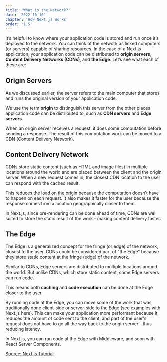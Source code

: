 ```yaml
---
title: 'What is the Network?'
date: '2022-10-10'
chapter: 'How Next.js Works'
order: '1.5'
---
```


It’s helpful to know where your application code is stored and run once it’s deployed to the network. You can think of the network as linked computers (or servers) capable of sharing resources. In the case of a Next.js application, your application code can be distributed to **origin servers**, **Content Delivery Networks (CDNs)**, and **the Edge**. Let’s see what each of these are:

## Origin Servers
As we discussed earlier, the server refers to the main computer that stores and runs the original version of your application code.

We use the term **origin** to distinguish this server from the other places application code can be distributed to, such as **CDN servers** and **Edge servers**.

When an origin server receives a request, it does some computation before sending a response. The result of this computation work can be moved to a CDN (Content Delivery Network).

## Content Delivery Network
CDNs store static content (such as HTML and image files) in multiple locations around the world and are placed between the client and the origin server. When a new request comes in, the closest CDN location to the user can respond with the cached result.

This reduces the load on the origin because the computation doesn’t have to happen on each request. It also makes it faster for the user because the response comes from a location geographically closer to them.

In Next.js, since pre-rendering can be done ahead of time, CDNs are well suited to store the static result of the work - making content delivery faster.

## The Edge
The Edge is a generalized concept for the fringe (or edge) of the network, closest to the user. CDNs could be considered part of "the Edge" because they store static content at the fringe (edge) of the network.

Similar to CDNs, Edge servers are distributed to multiple locations around the world. But unlike CDNs, which store static content, some Edge servers can run code.

This means both **caching** and **code execution** can be done at the Edge closer to the user.

By running code at the Edge, you can move some of the work that was traditionally done client-side or server-side to the Edge (see examples with Next.js here). This can make your application more performant because it reduces the amount of code sent to the client, and part of the user's request does not have to go all the way back to the origin server - thus reducing latency.

In Next.js, you can run code at the Edge with Middleware, and soon with React Server Components.

[Source: Next.js Tutorial](https://nextjs.org/learn/foundations/how-nextjs-works/cdns-and-edge)
